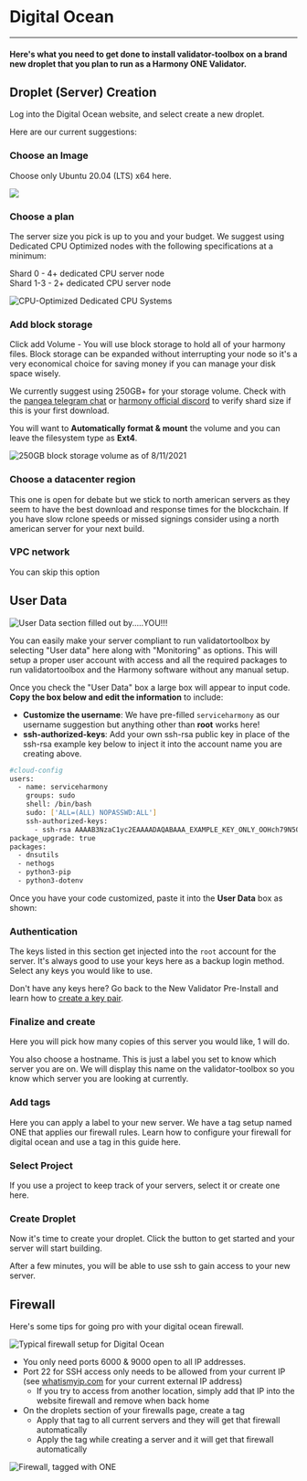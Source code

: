 #  Digital Ocean
---
#### Here's what you need to get done to install validator-toolbox on a brand new droplet that you plan to run as a Harmony ONE Validator.
## Droplet \(Server\) Creation

Log into the Digital Ocean website, and select create a new droplet.

Here are our current suggestions:

### Choose an Image

Choose only Ubuntu 20.04 \(LTS\) x64 here.

![](../../.gitbook/assets/image%20%283%29.png)

### Choose a plan

The server size you pick is up to you and your budget. We suggest using Dedicated CPU Optimized nodes with the following specifications at a minimum:

Shard 0 - 4+ dedicated CPU server node  
Shard 1-3 - 2+ dedicated CPU server node

![CPU-Optimized Dedicated CPU Systems](../../.gitbook/assets/image%20%285%29.png)

### Add block storage

Click add Volume - You will use block storage to hold all of your harmony files. Block storage can be expanded without interrupting your node so it's a very economical choice for saving money if you can manage your disk space wisely.

We currently suggest using 250GB+ for your storage volume. Check with the [pangea telegram chat](https://t.me/PangaeaVolunteers) or [harmony official discord](https://harmony.one/discord) to verify shard size if this is your first download.

You will want to **Automatically format & mount** the volume and you can leave the filesystem type as **Ext4**.

![250GB block storage volume as of 8/11/2021](../../.gitbook/assets/image%20%288%29.png)

### Choose a datacenter region

This one is open for debate but we stick to north american servers as they seem to have the best download and response times for the blockchain. If you have slow rclone speeds or missed signings consider using a north american server for your next build.

### VPC network

You can skip this option

## User Data

![User Data section filled out by.....YOU!!!](../../.gitbook/assets/image%20%284%29.png)

You can easily make your server compliant to run validatortoolbox by selecting "User data" here along with "Monitoring" as options. This will setup a proper user account with access and all the required packages to run validatortoolbox and the Harmony software without any manual setup.

Once you check the "User Data" box a large box will appear to input code. **Copy the box below and edit the information** to include:

* **Customize the username**: We have pre-filled `serviceharmony` as our username suggestion but anything other than **root** works here!
* **ssh-authorized-keys**: Add your own ssh-rsa public key in place of the ssh-rsa example key below to inject it into the account name you are creating above.

```bash
#cloud-config
users:
  - name: serviceharmony
    groups: sudo
    shell: /bin/bash
    sudo: ['ALL=(ALL) NOPASSWD:ALL']
    ssh-authorized-keys:
      - ssh-rsa AAAAB3NzaC1yc2EAAAADAQABAAA_EXAMPLE_KEY_ONLY_OOHch79N5OnB136TaVdXPQFaYFzubA1Lzbeus5H2BcbMieDyGBBTh4gEEkz2hsGCXeaw==
package_upgrade: true
packages:
  - dnsutils
  - nethogs
  - python3-pip
  - python3-dotenv
```

Once you have your code customized, paste it into the **User Data** box as shown:

### Authentication

The keys listed in this section get injected into the `root` account for the server. It's always good to use your keys here as a backup login method. Select any keys you would like to use.

Don't have any keys here? Go back to the New Validator Pre-Install and learn how to [create a key pair](../pre-installation-information/new-validator-steps/ssh-keys-private-and-public-pair.md#create-your-key-pairs).

### Finalize and create

Here you will pick how many copies of this server you would like, 1 will do.

You also choose a hostname. This is just a label you set to know which server you are on. We will display this name on the validator-toolbox so you know which server you are looking at currently.

### Add tags

Here you can apply a label to your new server. We have a tag setup named ONE that applies our firewall rules. Learn how to configure your firewall for digital ocean and use a tag in this guide here.

### Select Project

If you use a project to keep track of your servers, select it or create one here.

### Create Droplet

Now it's time to create your droplet. Click the button to get started and your server will start building.

After a few minutes, you will be able to use ssh to gain access to your new server.

## Firewall

Here's some tips for going pro with your digital ocean firewall.

![Typical firewall setup for Digital Ocean](../../.gitbook/assets/image%20%2843%29.png)

* You only need ports 6000 & 9000 open to all IP addresses.
* Port 22 for SSH access only needs to be allowed from your current IP \(see [whatismyip.com](https://whatismyip.com) for your current external IP address\)
  * If you try to access from another location, simply add that IP into the website firewall and remove when back home
* On the droplets section of your firewalls page, create a tag
  * Apply that tag to all current servers and they will get that firewall automatically
  * Apply the tag while creating a server and it will get that firewall automatically

![Firewall, tagged with ONE](../../.gitbook/assets/image%20%2844%29.png)



